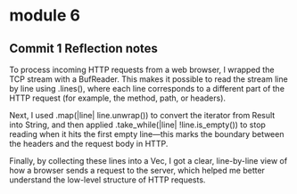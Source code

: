 # module 6

## Commit 1 Reflection notes
To process incoming HTTP requests from a web browser, I wrapped the TCP stream with a BufReader. This makes it possible to read the stream line by line using .lines(), where each line corresponds to a different part of the HTTP request (for example, the method, path, or headers).

Next, I used .map(|line| line.unwrap()) to convert the iterator from Result<String> into String, and then applied .take_while(|line| !line.is_empty()) to stop reading when it hits the first empty line—this marks the boundary between the headers and the request body in HTTP.

Finally, by collecting these lines into a Vec<String>, I got a clear, line-by-line view of how a browser sends a request to the server, which helped me better understand the low-level structure of HTTP requests.